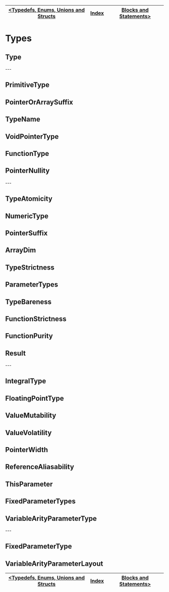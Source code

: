 | [<Typedefs, Enums, Unions and Structs](./Typedefs_Enums_Unions_and_Structs.md) | [Index](../README.md#Index) | [Blocks and Statements>](./Blocks_and_Statements.md) |
|--------------------------------------------------------------------------------|-----------------------------|------------------------------------------------------|

# Types

## Type

\---

## PrimitiveType

## PointerOrArraySuffix

## TypeName

## VoidPointerType

## FunctionType

## PointerNullity

\---

## TypeAtomicity

## NumericType

## PointerSuffix

## ArrayDim

## TypeStrictness

## ParameterTypes

## TypeBareness

## FunctionStrictness

## FunctionPurity

## Result

\---

## IntegralType

## FloatingPointType

## ValueMutability

## ValueVolatility

## PointerWidth

## ReferenceAliasability

## ThisParameter

## FixedParameterTypes

## VariableArityParameterType

\---

## FixedParameterType

## VariableArityParameterLayout

| [<Typedefs, Enums, Unions and Structs](./Typedefs_Enums_Unions_and_Structs.md) | [Index](../README.md#Index) | [Blocks and Statements>](./Blocks_and_Statements.md) |
|--------------------------------------------------------------------------------|-----------------------------|------------------------------------------------------|
